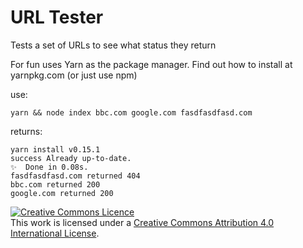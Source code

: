 # URL Tester

Tests a set of URLs to see what status they return

For fun uses Yarn as the package manager. Find out how to install at yarnpkg.com (or just use npm)

use: 

`yarn && node index bbc.com google.com fasdfasdfasd.com`

returns:

```
yarn install v0.15.1
success Already up-to-date.
✨  Done in 0.08s.
fasdfasdfasd.com returned 404
bbc.com returned 200
google.com returned 200
```

<a rel="license" href="http://creativecommons.org/licenses/by/4.0/"><img alt="Creative Commons Licence" style="border-width:0" src="https://i.creativecommons.org/l/by/4.0/88x31.png" /></a><br />This work is licensed under a <a rel="license" href="http://creativecommons.org/licenses/by/4.0/">Creative Commons Attribution 4.0 International License</a>.